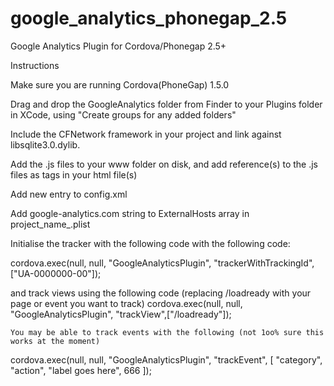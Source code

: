 google_analytics_phonegap_2.5
=============================

Google Analytics Plugin for Cordova/Phonegap 2.5+


Instructions

Make sure you are running Cordova(PhoneGap) 1.5.0

Drag and drop the GoogleAnalytics folder from Finder to your Plugins folder in XCode, using "Create groups for any added folders"

Include the CFNetwork framework in your project and link against libsqlite3.0.dylib.

Add the .js files to your www folder on disk, and add reference(s) to the .js files as tags in your html file(s)

Add new entry <plugin name="googleAnalyticsPlugin" value="GoogleAnalyticsPlugin" /> to config.xml

Add google-analytics.com string to ExternalHosts array in project_name_.plist 



Initialise the tracker with the following code with the following code:

cordova.exec(null, null, "GoogleAnalyticsPlugin", "trackerWithTrackingId",["UA-0000000-00"]);


and track views using the following code (replacing /loadready with your page or event you want to track)
	cordova.exec(null, null, "GoogleAnalyticsPlugin", "trackView",["/loadready"]);
	
	You may be able to track events with the following (not 1oo% sure this works at the moment)
	
cordova.exec(null, null, "GoogleAnalyticsPlugin", "trackEvent", [ "category", "action", "label goes here", 666 ]);
	
